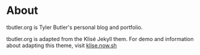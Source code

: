 # About 
tbutler.org is Tyler Butler's personal blog and portfolio.

tbutler.org is adapted from the Klisé Jekyll them. For demo and information about adapting this theme, visit <a href="https://klise.now.sh" target="_blank" rel="noopener">klise.now.sh</a>
